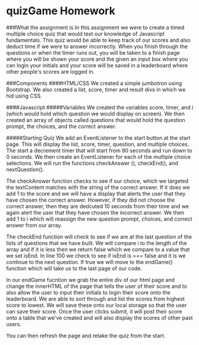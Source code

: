 # quizGame Homework

###What the assignment is
In this assignment we were to create a timed multiple choice quiz that would test our knowledge of Javascript fundamentals. This quiz would be able to keep track of our scores and also deduct time if we were to answer incorrectly. When you finish through the questions or when the timer runs out, you will be taken to a finish page where you will be shown your score and the given an input box where you can login your initials and your score will be saved in a leaderboard where other people's scores are logged in. 

###Components
####HTML/CSS
We created a simple jumbotron using Bootstrap. We also created a list, score, timer and result divs in which we hid using CSS. 

####Javascript
#####Variables
We created the variables score, timer, and i (which would hold which question we would display on screen). We then created an array of objects called questions that would hold the question prompt, the choices, and the correct answer. 

#####Starting Quiz
We add an EventListener to the start button at the start page. This will display the list, score, timer, question, and multiple choices. The start a decrement timer that will start from 90 seconds and run down to 0 seconds. We then create an EventListener for each of the multiple choice selections. We will run the functions checkAnswer (), checkEnd(), and nextQuestion().

The checkAnswer function checks to see if our choice, which we targeted the textContent matches with the string of the correct answer. If it does we add 1 to the score and we will have a display that alerts the user that they have chosen the correct answer. However, if they did not choose the correct answer, then they are dedcuted 10 seconds from their time and we again alert the user that they have chosen the incorrect answer. We then add 1 to i which will reassign the new question prompt, choices, and correct answer from our array. 

The checkEnd function will check to see if we are at the last question of the lists of questions that we have built. We will compare i to the length of the array and if it is less then we return false which we compare to a value that we set isEnd. In line 100 we check to see if isEnd is === false and it is we continue to the next question. If true we will move to the endGame() function which will take us to the last page of our code. 

In our endGame fucntion we grab the entire div of our html page and change the innerHTML of the page that tells the user of their score and to also allow the user to input their initials to login their score onto the leaderboard. We are able to sort through and list the scores from highest score to lowest. We will save these onto our local storage so that the user can save their score. Once the user clicks submit, it will post their score onto a table that we've created and will also display the scores of other past users. 

You can then refresh the page and retake the quiz from the start. 